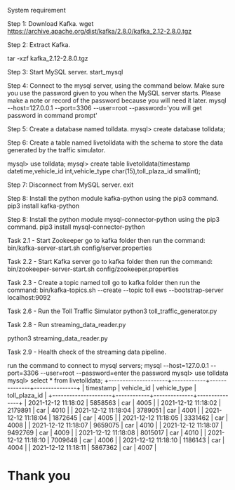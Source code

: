System requirement

Step 1: Download Kafka.
wget https://archive.apache.org/dist/kafka/2.8.0/kafka_2.12-2.8.0.tgz

Step 2: Extract Kafka.

tar -xzf kafka_2.12-2.8.0.tgz

Step 3: Start MySQL server.
start_mysql

Step 4: Connect to the mysql server, using the command below. Make sure you use the password given to you when the MySQL server starts. Please make a note or record of the password because you will need it later.
mysql --host=127.0.0.1 --port=3306 --user=root --password='you will get password in command prompt'

Step 5: Create a database named tolldata.
mysql> create database tolldata;

Step 6: Create a table named livetolldata with the schema to store the data generated by the traffic simulator.

mysql> use tolldata;
mysql> create table livetolldata(timestamp datetime,vehicle_id int,vehicle_type char(15),toll_plaza_id smallint);


Step 7: Disconnect from MySQL server.
exit

Step 8: Install the python module kafka-python using the pip3 command.
pip3 install kafka-python

Step 8: Install the python module mysql-connector-python using the pip3 command.
pip3 install mysql-connector-python 

Task 2.1 - Start Zookeeper
go to kafka folder then run the command:  bin/kafka-server-start.sh config/server.properties 

Task 2.2 - Start Kafka server
go to kafka folder then run the command: 
bin/zookeeper-server-start.sh config/zookeeper.properties

Task 2.3 - Create a topic named toll
go to kafka folder then run the command: 
bin/kafka-topics.sh --create --topic toll ews --bootstrap-server localhost:9092


Task 2.6 - Run the Toll Traffic Simulator
python3 toll_traffic_generator.py


Task 2.8 - Run streaming_data_reader.py

python3 streaming_data_reader.py

Task 2.9 - Health check of the streaming data pipeline.

run the command to connect to mysql servers;
mysql --host=127.0.0.1 --port=3306 --user=root --password=enter the password
mysql> use tolldata
mysql> select * from livetolldata;
+---------------------+------------+--------------+---------------+
| timestamp           | vehicle_id | vehicle_type | toll_plaza_id |
+---------------------+------------+--------------+---------------+
| 2021-12-12 11:18:02 |    5858563 | car          |          4005 |
| 2021-12-12 11:18:02 |    2179891 | car          |          4010 |
| 2021-12-12 11:18:04 |    3789051 | car          |          4001 |
| 2021-12-12 11:18:04 |    1872645 | car          |          4005 |
| 2021-12-12 11:18:05 |    3331462 | car          |          4008 |
| 2021-12-12 11:18:07 |    9659075 | car          |          4010 |
| 2021-12-12 11:18:07 |    9492769 | car          |          4009 |
| 2021-12-12 11:18:08 |    8015017 | car          |          4010 |
| 2021-12-12 11:18:10 |    7009648 | car          |          4006 |
| 2021-12-12 11:18:10 |    1186143 | car          |          4004 |
| 2021-12-12 11:18:11 |    5867362 | car          |          4007 |

# Thank you